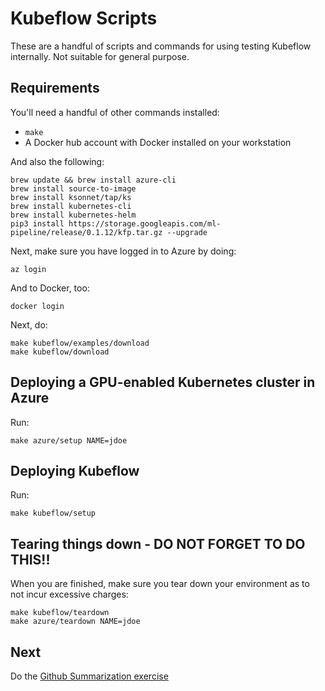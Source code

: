 # Kubeflow Scripts

These are a handful of scripts and commands for using testing Kubeflow internally. Not suitable for general purpose.

## Requirements

You'll need a handful of other commands installed:

* `make`
* A Docker hub account with Docker installed on your workstation

And also the following:

```
brew update && brew install azure-cli
brew install source-to-image
brew install ksonnet/tap/ks
brew install kubernetes-cli
brew install kubernetes-helm
pip3 install https://storage.googleapis.com/ml-pipeline/release/0.1.12/kfp.tar.gz --upgrade
```

Next, make sure you have logged in to Azure by doing:

```
az login
```

And to Docker, too:

```
docker login
```

Next, do:

```
make kubeflow/examples/download
make kubeflow/download
```

## Deploying a GPU-enabled Kubernetes cluster in Azure

Run:

```
make azure/setup NAME=jdoe
```

## Deploying Kubeflow

Run:

```
make kubeflow/setup
```

## Tearing things down - DO NOT FORGET TO DO THIS!!

When you are finished, make sure you tear down your environment as to not incur excessive charges:

```
make kubeflow/teardown
make azure/teardown NAME=jdoe
```

## Next

Do the [Github Summarization exercise](https://github.com/cybera/kubeflow-examples/blob/cybera-modifications/github_issue_summarization/01_setup_a_kubeflow_cluster.md)

